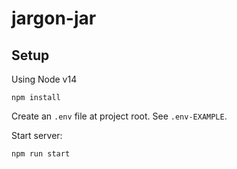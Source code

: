 # jargon-jar

## Setup
Using Node v14

```npm install```

Create an `.env` file at project root. See `.env-EXAMPLE`.

Start server:

```npm run start```
